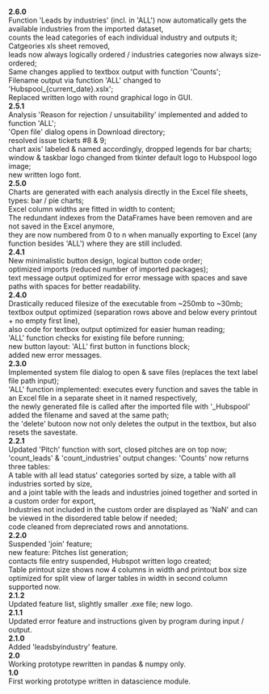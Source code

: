 <strong>2.6.0</strong><br>
Function 'Leads by industries' (incl. in 'ALL') now automatically gets the available industries from the imported dataset,<br>
counts the lead categories of each individual industry and outputs it;<br>
Catgeories xls sheet removed,<br>
leads now always logically ordered / industries categories now always size-ordered;<br>
Same changes applied to textbox output with function 'Counts';<br>
Filename output via function 'ALL' changed to 'Hubspool_{current_date}.xslx';<br>
Replaced written logo with round graphical logo in GUI.<br>
<strong>2.5.1</strong><br>
Analysis 'Reason for rejection / unsuitability' implemented and added to function 'ALL';<br>
'Open file' dialog opens in Download directory;<br>
resolved issue tickets #8 & 9;<br>
chart axis' labeled & named accordingly, dropped legends for bar charts;<br>
window & taskbar logo changed from tkinter default logo to Hubspool logo image;<br>
new written logo font.<br>
<strong>2.5.0</strong><br>
Charts are generated with each analysis directly in the Excel file sheets,<br>
types: bar / pie charts;<br>
Excel column widths are fitted in width to content;<br>
The redundant indexes from the DataFrames have been removen and are not saved in the Excel anymore,<br>
they are now numbered from 0 to n when manually exporting to Excel (any function besides 'ALL') where they are still included.<br>
<strong>2.4.1</strong><br>
New minimalistic button design, logical button code order;<br>
optimized imports (reduced number of imported packages);<br>
text message output optimized for error message with spaces and save paths with spaces for better readability.<br>
<strong>2.4.0</strong><br>
Drastically reduced filesize of the executable from ~250mb to ~30mb;<br>
textbox output optimized (separation rows above and below every printout + no empty first line),<br>
also code for textbox output optimized for easier human reading;<br>
'ALL' function checks for existing file before running;<br>
new button layout: 'ALL' first button in functions block;<br>
added new error messages.<br>
<strong>2.3.0</strong><br>
Implemented system file dialog to open & save files (replaces the text label file path input);<br>
'ALL' function implemented: executes every function and saves the table in an Excel file in a separate sheet in it named respectively,<br>
the newly generated file is called after the imported file with '_Hubspool' added the filename and saved at the same path;<br>
the 'delete' butoon now not only deletes the output in the textbox, but also resets the savestate.<br>
<strong>2.2.1</strong><br>
Updated 'Pitch' function with sort, closed pitches are on top now; <br>
'count_leads' & 'count_industries' output changes: 'Counts' now returns three tables: <br>
A table with all lead status' categories sorted by size, a table with all industries sorted by size,<br>
and a joint table with the leads and industries joined together and sorted in a custom order for export,<br>
Industries not included in the custom order are displayed as 'NaN' and can be viewed in the disordered table below if needed;<br>
code cleaned from depreciated rows and annotations.<br>
<strong>2.2.0</strong><br>
Suspended 'join' feature;<br>
new feature: Pitches list generation;<br>
contacts file entry suspended, Hubspot written logo created;<br>
Table printout size shows now 4 columns in width and printout box size optimized for split view of larger tables in width in second column supported now.<br>
<strong>2.1.2</strong><br>
Updated feature list, slightly smaller .exe file; new logo.<br>
<strong>2.1.1</strong><br>
Updated error feature and instructions given by program during input / output.<br>
<strong>2.1.0</strong><br>
Added 'leadsbyindustry' feature.<br>
<strong>2.0</strong><br>
Working prototype rewritten in pandas & numpy only.<br>
<strong>1.0</strong><br>
First working prototype written in datascience module.<br>

